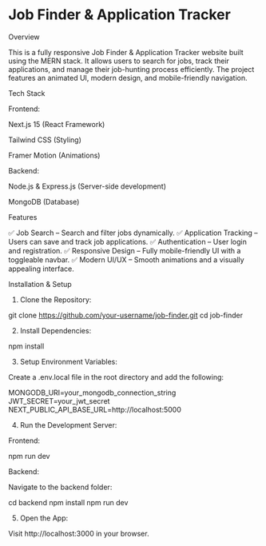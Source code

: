 # Job Finder & Application Tracker

Overview

This is a fully responsive Job Finder & Application Tracker website built using the MERN stack. It allows users to search for jobs, track their applications, and manage their job-hunting process efficiently. The project features an animated UI, modern design, and mobile-friendly navigation.

Tech Stack

Frontend:

Next.js 15 (React Framework)

Tailwind CSS (Styling)

Framer Motion (Animations)

Backend:

Node.js & Express.js (Server-side development)

MongoDB (Database)

Features

✅ Job Search – Search and filter jobs dynamically.
✅ Application Tracking – Users can save and track job applications.
✅ Authentication – User login and registration.
✅ Responsive Design – Fully mobile-friendly UI with a toggleable navbar.
✅ Modern UI/UX – Smooth animations and a visually appealing interface.

Installation & Setup

1. Clone the Repository:

git clone https://github.com/your-username/job-finder.git
cd job-finder

2. Install Dependencies:

npm install

3. Setup Environment Variables:

Create a .env.local file in the root directory and add the following:

MONGODB_URI=your_mongodb_connection_string
JWT_SECRET=your_jwt_secret
NEXT_PUBLIC_API_BASE_URL=http://localhost:5000

4. Run the Development Server:

Frontend:

npm run dev

Backend:

Navigate to the backend folder:

cd backend
npm install
npm run dev

5. Open the App:

Visit http://localhost:3000 in your browser.
